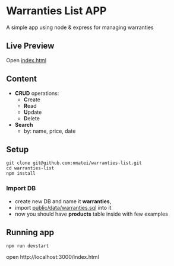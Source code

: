# Warranties List APP

A simple app using node & express for managing warranties

## Live Preview

Open [index.html](https://nmatei.github.io/warranties-list/public/index.html)

## Content

- **CRUD** operations:
    - **C**reate
    - **R**ead
    - **U**pdate
    - **D**elete
- **Search**
    - by: name, price, date 

## Setup

```
git clone git@github.com:nmatei/warranties-list.git
cd warranties-list
npm install
```

### Import DB

- create new DB and name it **warranties**,
- import [public/data/warranties.sql](public/data/warranties.sql) into it
- now you should have **products** table inside with few examples

## Running app

```
npm run devstart
```

open http://localhost:3000/index.html
